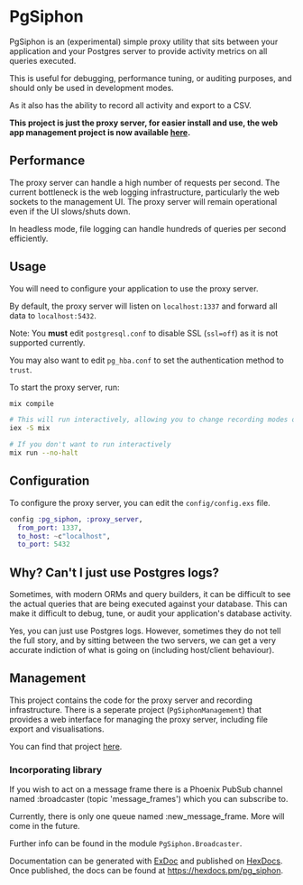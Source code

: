 # PgSiphon

PgSiphon is an (experimental) simple proxy utility that sits between your application and your Postgres server to provide activity metrics on all queries executed. 

This is useful for debugging, performance tuning, or auditing purposes, and should only be used in development modes.

As it also has the ability to record all activity and export to a CSV.

**This project is just the proxy server, for easier install and use, the web app management project is now available [here](http://wwww.github.com/williamthom-as/pg_siphon_management).**

## Performance

The proxy server can handle a high number of requests per second. The current bottleneck is the web logging infrastructure, particularly the web sockets to the management UI. The proxy server will remain operational even if the UI slows/shuts down.

In headless mode, file logging can handle hundreds of queries per second efficiently.

## Usage

You will need to configure your application to use the proxy server.

By default, the proxy server will listen on `localhost:1337` and forward all data to `localhost:5432`.

Note: You **must** edit `postgresql.conf` to disable SSL (`ssl=off`) as it is not supported currently.

You may also want to edit `pg_hba.conf` to set the authentication method to `trust`.

To start the proxy server, run:

```bash
mix compile

# This will run interactively, allowing you to change recording modes on the fly, perform file exports, etc.
iex -S mix

# If you don't want to run interactively
mix run --no-halt
```

## Configuration

To configure the proxy server, you can edit the `config/config.exs` file.

```elixir
config :pg_siphon, :proxy_server,
  from_port: 1337,
  to_host: ~c"localhost",
  to_port: 5432
```

## Why? Can't I just use Postgres logs?

Sometimes, with modern ORMs and query builders, it can be difficult to see the actual queries that are being executed against your database. This can make it difficult to debug, tune, or audit your application's database activity.

Yes, you can just use Postgres logs. However, sometimes they do not tell the full story, and by sitting between the two servers, we can get a very accurate indiction of what is going on (including host/client behaviour).

## Management

This project contains the code for the proxy server and recording infrastructure. There is a seperate project (`PgSiphonManagement`) that provides a web interface for managing the proxy server, including file export and visualisations.

You can find that project [here](http://wwww.github.com/williamthom-as/pg_siphon_management).

### Incorporating library

If you wish to act on a message frame there is a Phoenix PubSub channel named :broadcaster (topic 'message_frames') which you can subscribe to.

Currently, there is only one queue named :new_message_frame. More will come in the future.

Further info can be found in the module `PgSiphon.Broadcaster`.

Documentation can be generated with [ExDoc](https://github.com/elixir-lang/ex_doc)
and published on [HexDocs](https://hexdocs.pm). Once published, the docs can
be found at <https://hexdocs.pm/pg_siphon>.

